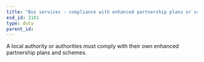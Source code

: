 ```yaml
---
title: "Bus services - compliance with enhanced partnership plans or schemes"
esd_id: 3181
type: duty
parent_id:  
---
```


A local authority or authorities must comply with their own enhanced partnership plans and schemes.

